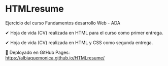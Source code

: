 # HTMLresume
Ejercicio del curso Fundamentos desarrollo Web - ADA

✔ Hoja de vida (CV) realizada en HTML para el curso como primer entrega.

✔ Hoja de vida (CV) realizada en HTML y CSS como segunda entrega.

🔰 Deployado en GitHub Pages: https://albiaquemonica.github.io/HTMLresume/ 


